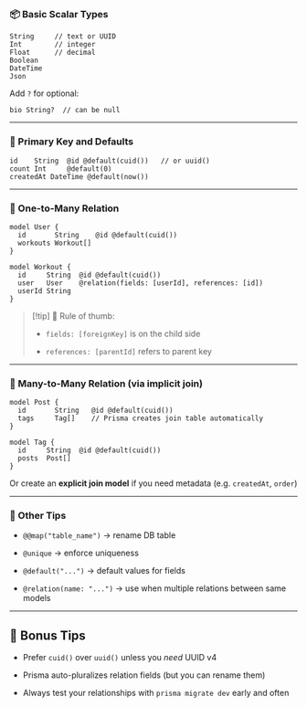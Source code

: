 ### 📦 Basic Scalar Types
``` Prisma
String     // text or UUID
Int        // integer
Float      // decimal
Boolean
DateTime
Json
```
Add `?` for optional:
``` prisma
bio String?  // can be null
```
---
### 🔑 Primary Key and Defaults
``` prisma
id    String  @id @default(cuid())   // or uuid()
count Int     @default(0)
createdAt DateTime @default(now())
```
---
### 🔁 One-to-Many Relation
``` prisma
model User {
  id       String    @id @default(cuid())
  workouts Workout[]
}

model Workout {
  id     String  @id @default(cuid())
  user   User    @relation(fields: [userId], references: [id])
  userId String
}
```
> [!tip] 🎯 Rule of thumb:
> - `fields: [foreignKey]` is on the child side
> 
> - `references: [parentId]` refers to parent key

---
### 🔁 Many-to-Many Relation (via implicit join)
``` prisma
model Post {
  id       String   @id @default(cuid())
  tags     Tag[]    // Prisma creates join table automatically
}

model Tag {
  id     String  @id @default(cuid())
  posts  Post[]
}
```
Or create an **explicit join model** if you need metadata (e.g. `createdAt`, `order`)

---
### 📐 Other Tips

- `@@map("table_name")` → rename DB table
    
- `@unique` → enforce uniqueness
    
- `@default("...")` → default values for fields
    
- `@relation(name: "...")` → use when multiple relations between same models
    

---

## 🧠 Bonus Tips

- Prefer `cuid()` over `uuid()` unless you _need_ UUID v4
    
- Prisma auto-pluralizes relation fields (but you can rename them)
    
- Always test your relationships with `prisma migrate dev` early and often